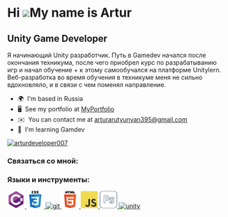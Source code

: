 Hi ![](https://user-images.githubusercontent.com/18350557/176309783-0785949b-9127-417c-8b55-ab5a4333674e.gif)My name is Artur
=============================================================================================================================

Unity Game Developer
--------------------

Я начинающий Unity разработчик. Путь в Gamedev начался после окончания техникума, после чего приобрел курс по разрабатыванию игр и начал обучение + к этому самообучался на платформе Unitylern. Веб-разработка во время обучения в техникуме меня не сильно вдохновляло, и в связи с чем поменял направление.

* 🌍  I'm based in Russia
* 🖥️  See my portfolio at [MyPortfolio](http://github.com/ArturGameDev007)
* ✉️  You can contact me at [arturarutyunyan395@gmail.com](mailto:arturarutyunyan395@gmail.com)
* 🧠  I'm learning Gamdev


<p align="left"> <a href="https://github.com/ryo-ma/github-profile-trophy"><img src="https://github-profile-trophy.vercel.app/?username=arturdeveloper007" alt="arturdeveloper007" /></a> </p>

<h3 align="left">Связаться со мной:</h3>
<p align="left">
</p>

<h3 align="left">Языки и инструменты:</h3>
<p align="left"> <a href="https://www.w3schools.com/cs/" target="_blank" rel="noreferrer"> <img src="https://raw.githubusercontent.com/devicons/devicon/master/icons/csharp/csharp-original.svg" alt="csharp" width="40" height="40"/> </a> <a href="https://www.w3schools.com/css/" target="_blank" rel="noreferrer"> <img src="https://raw.githubusercontent.com/devicons/devicon/master/icons/css3/css3-original-wordmark.svg" alt="css3" width="40" height="40"/> </a> <a href="https://git-scm.com/" target="_blank" rel="noreferrer"> <img src="https://www.vectorlogo.zone/logos/git-scm/git-scm-icon.svg" alt="git" width="40" height="40"/> </a> <a href="https://www.w3.org/html/" target="_blank" rel="noreferrer"> <img src="https://raw.githubusercontent.com/devicons/devicon/master/icons/html5/html5-original-wordmark.svg" alt="html5" width="40" height="40"/> </a> <a href="https://developer.mozilla.org/en-US/docs/Web/JavaScript" target="_blank" rel="noreferrer"> <img src="https://raw.githubusercontent.com/devicons/devicon/master/icons/javascript/javascript-original.svg" alt="javascript" width="40" height="40"/> </a> <a href="https://www.photoshop.com/en" target="_blank" rel="noreferrer"> <img src="https://raw.githubusercontent.com/devicons/devicon/master/icons/photoshop/photoshop-line.svg" alt="photoshop" width="40" height="40"/> </a> <a href="https://unity.com/" target="_blank" rel="noreferrer"> <img src="https://www.vectorlogo.zone/logos/unity3d/unity3d-icon.svg" alt="unity" width="40" height="40"/> </a> </p>
          
          
          
          
          
          
          

<!--
**ArturGameDev007/ArturGameDev007** is a ✨ _special_ ✨ repository because its `README.md` (this file) appears on your GitHub profile.

Here are some ideas to get you started:

- 🔭 I’m currently working on ...
- 🌱 I’m currently learning ...
- 👯 I’m looking to collaborate on ...
- 🤔 I’m looking for help with ...
- 💬 Ask me about ...
- 📫 How to reach me: ...
- 😄 Pronouns: ...
- ⚡ Fun fact: ...
-->
